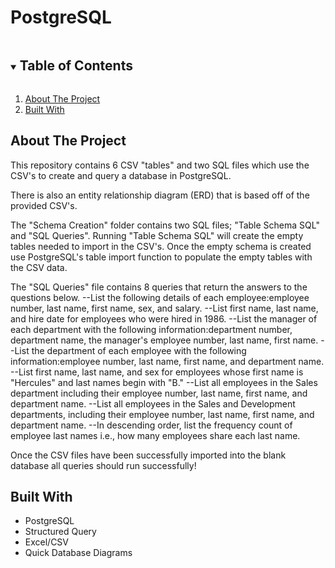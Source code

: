 # PostgreSQL

<!--READ ME-->

<!-- TABLE OF CONTENTS -->
<details open="open">
  <summary><h2 style="display: inline-block">Table of Contents</h2></summary>
  <ol>
    <li>
      <a href="#about-the-project">About The Project</a>
    <li><a href="#built-with">Built With</a></li>
  </ol>
</details>

<!-- ABOUT THE PROJECT -->
## About The Project

This repository contains 6 CSV "tables" and two SQL files which use the CSV's to create and query a database in PostgreSQL.

There is also an entity relationship diagram (ERD) that is based off of the provided CSV's.

<!-- App Usage -->

The "Schema Creation" folder contains two SQL files; "Table Schema SQL" and "SQL Queries". Running "Table Schema SQL" will create the empty tables needed to import in the CSV's. Once the empty schema is created use PostgreSQL's table import function to populate the empty tables with the CSV data.

The "SQL Queries" file contains 8 queries that return the answers to the questions below. --List the following details of each employee:employee number, last name, first name, sex, and salary. --List first name, last name, and hire date for employees who were hired in 1986. --List the manager of each department with the following information:department number, department name, the manager's employee number, last name, first name. --List the department of each employee with the following information:employee number, last name, first name, and department name. --List first name, last name, and sex for employees whose first name is "Hercules" and last names begin with "B." --List all employees in the Sales department including their employee number, last name, first name, and department name. --List all employees in the Sales and Development departments, including their employee number, last name, first name, and department name. --In descending order, list the frequency count of employee last names i.e., how many employees share each last name.

Once the CSV files have been successfully imported into the blank database all queries should run successfully!

<!-- BUILT WITH -->
## Built With

* PostgreSQL
* Structured Query 
* Excel/CSV
* Quick Database Diagrams

